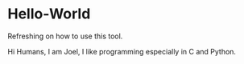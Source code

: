 # Hello-World
Refreshing on how to use this tool.

Hi Humans,
I am Joel, I like programming especially in C and Python.
